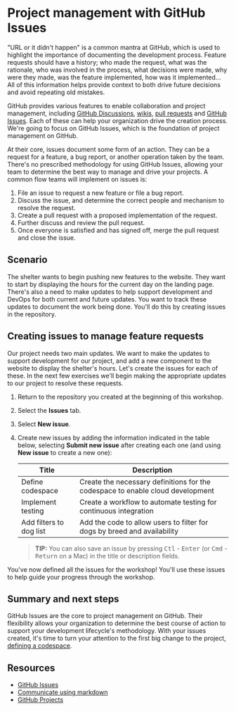 # Project management with GitHub Issues

"URL or it didn't happen" is a common mantra at GitHub, which is used to highlight the importance of documenting the development process. Feature requests should have a history; who made the request, what was the rationale, who was involved in the process, what decisions were made, why were they made, was the feature implemented, how was it implemented... All of this information helps provide context to both drive future decisions and avoid repeating old mistakes.

GitHub provides various features to enable collaboration and project management, including [GitHub Discussions](https://github.com/features/discussions), [wikis](https://docs.github.com/en/communities/documenting-your-project-with-wikis/about-wikis), [pull requests](https://docs.github.com/en/pull-requests/collaborating-with-pull-requests/proposing-changes-to-your-work-with-pull-requests/about-pull-requests) and [GitHub Issues](https://github.com/features/issues). Each of these can help your organization drive the creation process. We're going to focus on GitHub Issues, which is the foundation of project management on GitHub.

At their core, issues document some form of an action. They can be a request for a feature, a bug report, or another operation taken by the team. There's no prescribed methodology for using GitHub Issues, allowing your team to determine the best way to manage and drive your projects. A common flow teams will implement on issues is:

1. File an issue to request a new feature or file a bug report.
1. Discuss the issue, and determine the correct people and mechanism to resolve the request.
1. Create a pull request with a proposed implementation of the request.
1. Further discuss and review the pull request.
1. Once everyone is satisfied and has signed off, merge the pull request and close the issue.

## Scenario

The shelter wants to begin pushing new features to the website. They want to start by displaying the hours for the current day on the landing page. There's also a need to make updates to help support development and DevOps for both current and future updates. You want to track these updates to document the work being done. You'll do this by creating issues in the repository.

## Creating issues to manage feature requests

Our project needs two main updates. We want to make the updates to support development for our project, and add a new component to the website to display the shelter's hours. Let's create the issues for each of these. In the next few exercises we'll begin making the appropriate updates to our project to resolve these requests.

1. Return to the repository you created at the beginning of this workshop.
1. Select the **Issues** tab.
1. Select **New issue**.
1. Create new issues by adding the information indicated in the table below, selecting **Submit new issue** after creating each one (and using **New issue** to create a new one):

    | Title                   | Description                                                                    |
    | ----------------------- | ------------------------------------------------------------------------------ |
    | Define codespace        | Create the necessary definitions for the codespace to enable cloud development |
    | Implement testing       | Create a workflow to automate testing for continuous integration               |
    | Add filters to dog list | Add the code to allow users to filter for dogs by breed and availability       |

    > **TIP:** You can also save an issue by pressing <kbd>Ctl</kbd> - <kbd>Enter</kbd> (or <kbd>Cmd</kbd> - <kbd>Return</kbd> on a Mac) in the title or description fields.

You've now defined all the issues for the workshop! You'll use these issues to help guide your progress through the workshop.

## Summary and next steps

GitHub Issues are the core to project management on GitHub. Their flexibility allows your organization to determine the best course of action to support your development lifecycle's methodology. With your issues created, it's time to turn your attention to the first big change to the project, [defining a codespace](3-codespaces.md).

## Resources

- [GitHub Issues](https://docs.github.com/en/issues/tracking-your-work-with-issues/about-issues)
- [Communicate using markdown](https://github.com/skills/communicate-using-markdown)
- [GitHub Projects](https://docs.github.com/en/issues/planning-and-tracking-with-projects/learning-about-projects/quickstart-for-projects)
